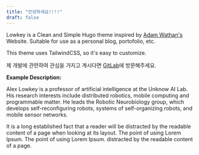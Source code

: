 ```yaml
---
title: "안녕하세요!!!!"
draft: false
---
```

Lowkey is a Clean and Simple Hugo theme inspired by [Adam Wathan's](https://adamwathan.me/) Website. Suitable for use as a personal blog, portofolio, etc. 

This theme uses TailwindCSS, so it's easy to customize.

제 개발에 관련하여 관심을 가지고 계시다면 [GitLab](https://dchahyunho-gitlab.duckdns.org/explore)에 방문해주세요.

**Example Description:**

Alex Lowkey is a professor of artificial intelligence at the Unknow AI Lab. His research interests include distributed robotics, mobile computing and programmable matter. He leads the Robotic Neurobiology group, which develops self-reconfiguring robots, systems of self-organizing robots, and mobile sensor networks.

It is a long established fact that a reader will be distracted by the readable content of a page when looking at its layout. The point of using Lorem Ipsum. The point of using Lorem Ipsum. distracted by the readable content of a page.